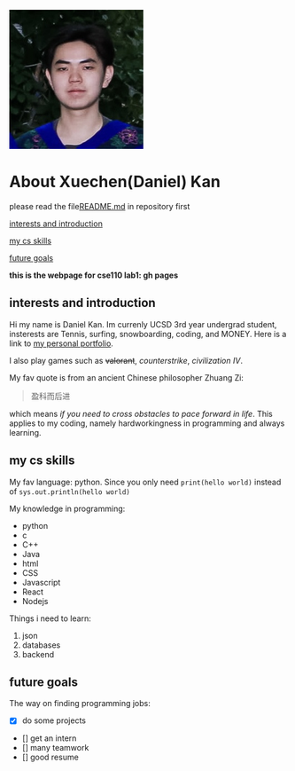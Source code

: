 ![Daniel-selfie.jpg](smallpic.jpg)

# About Xuechen(Daniel) Kan 
please read the file[README.md](README.md) in repository first

[interests and introduction](https://daniel-xkan.github.io/cse110Lab1/#interests-and-introduction)

[my cs skills](https://daniel-xkan.github.io/cse110Lab1/#my-cs-skills)

[future goals](https://daniel-xkan.github.io/cse110Lab1/#future-goals)

**this is the webpage for cse110 lab1: gh pages**

## interests and introduction
Hi my name is Daniel Kan. Im currenly UCSD 3rd year undergrad student, insterests are Tennis, surfing, snowboarding, coding, and MONEY. Here is a link to [my personal portfolio](https://about-daniel.vercel.app/).

I also play games such as ~~valorant~~, *counterstrike*, *civilization IV*.

My fav quote is from an ancient Chinese philosopher Zhuang Zi:
>盈科而后进

which means *if you need to cross obstacles to pace forward in life*. 
This applies to my coding, namely hardworkingness in programming and always learning. 

## my cs skills
My fav language: python. Since you only need `print(hello world)` instead of `sys.out.println(hello world)`

My knowledge in programming: 
- python 
- c 
- C++ 
- Java 
- html 
- CSS 
- Javascript 
- React 
- Nodejs

Things i need to learn: 
1. json 
2. databases 
3. backend

## future goals
The way on finding programming jobs:
- [x] do some projects
- [] get an intern
- [] many teamwork
- [] good resume

<!-- include content that introduces who you are as a programmer and as a person.

 picture
    Headings
    Styling text
    Quoting text
    Quoting code
    External Links
Section links
 Relative links (Link to another .md file or an image in your repo. If linking to an image, encode it as a regular link rather than an image.)
    Ordered and Unordered Lists
T   ask lists -->